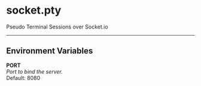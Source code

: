 # socket.pty #

Pseudo Terminal Sessions over Socket.io

----

## Environment Variables ##

**PORT**  
  *Port to bind the server.*  
  Default: 8080
